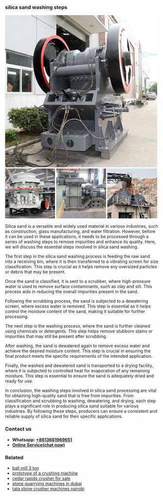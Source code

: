 <h3>silica sand washing steps</h3><img src='1708408587.jpg' alt=''><p>Silica sand is a versatile and widely used material in various industries, such as construction, glass manufacturing, and water filtration. However, before it can be used in these applications, it needs to be processed through a series of washing steps to remove impurities and enhance its quality. Here, we will discuss the essential steps involved in silica sand washing.</p><p>The first step in the silica sand washing process is feeding the raw sand into a receiving bin, where it is then transferred to a vibrating screen for size classification. This step is crucial as it helps remove any oversized particles or debris that may be present.</p><p>Once the sand is classified, it is sent to a scrubber, where high-pressure water is used to remove surface contaminants, such as clay and silt. This process aids in reducing the overall impurities present in the sand.</p><p>Following the scrubbing process, the sand is subjected to a dewatering screen, where excess water is removed. This step is essential as it helps control the moisture content of the sand, making it suitable for further processing.</p><p>The next step is the washing process, where the sand is further cleaned using chemicals or detergents. This step helps remove stubborn stains or impurities that may still be present after scrubbing.</p><p>After washing, the sand is dewatered again to remove excess water and achieve the desired moisture content. This step is crucial in ensuring the final product meets the specific requirements of the intended application.</p><p>Finally, the washed and dewatered sand is transported to a drying facility, where it is subjected to controlled heat for evaporation of any remaining moisture. This step is essential to ensure the sand is adequately dried and ready for use.</p><p>In conclusion, the washing steps involved in silica sand processing are vital for obtaining high-quality sand that is free from impurities. From classification and scrubbing to washing, dewatering, and drying, each step plays a significant role in producing silica sand suitable for various industries. By following these steps, producers can ensure a consistent and reliable supply of silica sand for their specific applications.</p><h3>Contact us</h3><ul><li><strong>Whatsapp:&nbsp;<a href="https://wa.me/8613661969651">+8613661969651</a></strong></li><li><a href="https://swt.shibang-china.com/?git&amp;zhl&amp;silica sand washing steps"><strong>Online Service(chat now)</strong></a></li></ul><h3>Related</h3><ul><li><a href='ball mill 3 ton.md'>ball mill 3 ton</a></li><li><a href='prototype of a crushing machine.md'>prototype of a crushing machine</a></li><li><a href='cedar rapids crusher for sale.md'>cedar rapids crusher for sale</a></li><li><a href='stone quarrying machines in dubai.md'>stone quarrying machines in dubai</a></li><li><a href='tata stone crusher machines nairobi.md'>tata stone crusher machines nairobi</a></li></ul>